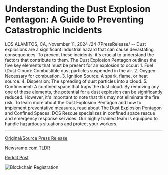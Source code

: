 # Understanding the Dust Explosion Pentagon: A Guide to Preventing Catastrophic Incidents

LOS ALAMITOS, CA, November 11, 2024 /24-7PressRelease/ -- Dust explosions are a significant industrial hazard that can cause devastating consequences. To prevent these incidents, it's crucial to understand the factors that contribute to them.  The Dust Explosion Pentagon outlines the five key elements that must be present for an explosion to occur:  1. Fuel (Dust Cloud): Combustible dust particles suspended in the air. 2. Oxygen: Necessary for combustion. 3. Ignition Source: A spark, flame, or heat source. 4. Dispersion: The spreading of dust particles into a cloud. 5. Confinement: A confined space that traps the dust cloud.  By removing any one of these elements, the potential for a dust explosion can be significantly reduced. However, it's important to note that this may not eliminate the fire risk.  To learn more about the Dust Explosion Pentagon and how to implement preventative measures, read about The Dust Explosion Pentagon and Confined Spaces.  DCS Rescue specializes in confined space rescue and emergency response services. Our highly trained team is equipped to handle hazardous situations and protect your workers. 

---

[Original/Source Press Release](https://www.24-7pressrelease.com/press-release/516063/understanding-the-dust-explosion-pentagon-a-guide-to-preventing-catastrophic-incidents)
                    

[Newsramp.com TLDR](https://newsramp.com/curated-news/understanding-the-dust-explosion-pentagon-and-preventative-measures/044264e3e64ba28dfc379cea7c490ebc) 

 



[Reddit Post](https://www.reddit.com/r/newsramp/comments/1goneap/understanding_the_dust_explosion_pentagon_and/) 



![Blockchain Registration](https://cdn.newsramp.app/24-7PressRelease/qrcode/2411/11/veilEPWi.webp)